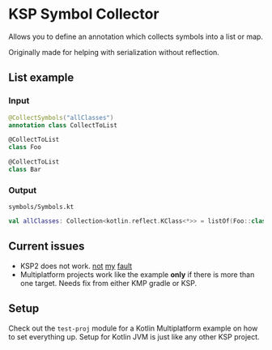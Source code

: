 # KSP Symbol Collector

Allows you to define an annotation which collects symbols into a list or map.

Originally made for helping with serialization without reflection.

## List example

### Input

```kotlin
@CollectSymbols("allClasses")
annotation class CollectToList

@CollectToList
class Foo

@CollectToList
class Bar
```

### Output

`symbols/Symbols.kt`

```kotlin
val allClasses: Collection<kotlin.reflect.KClass<*>> = listOf(Foo::class, Bar::class)
```

## Current issues

* KSP2 does not work.
  [not](https://github.com/google/ksp/issues/2001) [my](https://github.com/google/ksp/issues/1823) [fault](https://github.com/google/ksp/issues/1941)
* Multiplatform projects work like the example **only** if there is more than one target.
  Needs fix from either KMP gradle or KSP.

## Setup

Check out the `test-proj` module for a Kotlin Multiplatform example on how to set everything up.
Setup for Kotlin JVM is just like any other KSP project.
